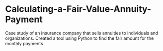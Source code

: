 # Calculating-a-Fair-Value-Annuity-Payment
Case study of an insurance company that sells annuities to individuals and organizations. Created a tool using Python to find the fair amount for the monthly payments
